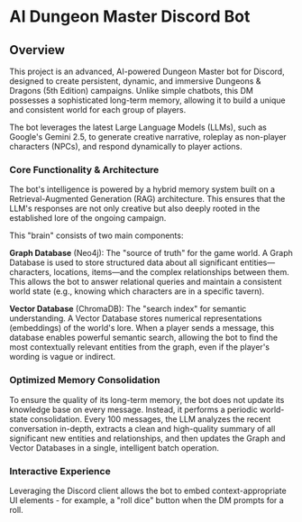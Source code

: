 <h1>AI Dungeon Master Discord Bot</h1>

<h2>Overview</h2>
This project is an advanced, AI-powered Dungeon Master bot for Discord, designed to create persistent, dynamic, and immersive Dungeons & Dragons (5th Edition) campaigns. Unlike simple chatbots, this DM possesses a sophisticated long-term memory, allowing it to build a unique and consistent world for each group of players.

The bot leverages the latest Large Language Models (LLMs), such as Google's Gemini 2.5, to generate creative narrative, roleplay as non-player characters (NPCs), and respond dynamically to player actions.

<h3>Core Functionality & Architecture</h3>
The bot's intelligence is powered by a hybrid memory system built on a Retrieval-Augmented Generation (RAG) architecture. This ensures that the LLM's responses are not only creative but also deeply rooted in the established lore of the ongoing campaign.

This "brain" consists of two main components:

**Graph Database** (Neo4j): The "source of truth" for the game world. A Graph Database is used to store structured data about all significant entities—characters, locations, items—and the complex relationships between them. This allows the bot to answer relational queries and maintain a consistent world state (e.g., knowing which characters are in a specific tavern).

**Vector Database** (ChromaDB): The "search index" for semantic understanding. A Vector Database stores numerical representations (embeddings) of the world's lore. When a player sends a message, this database enables powerful semantic search, allowing the bot to find the most contextually relevant entities from the graph, even if the player's wording is vague or indirect.

<h3>Optimized Memory Consolidation</h3>
To ensure the quality of its long-term memory, the bot does not update its knowledge base on every message. Instead, it performs a periodic world-state consolidation. Every 100 messages, the LLM analyzes the recent conversation in-depth, extracts a clean and high-quality summary of all significant new entities and relationships, and then updates the Graph and Vector Databases in a single, intelligent batch operation.

<h3>Interactive Experience</h3>
Leveraging the Discord client allows the bot to embed context-appropriate UI elements - for example, a "roll dice" button when the DM prompts for a roll.